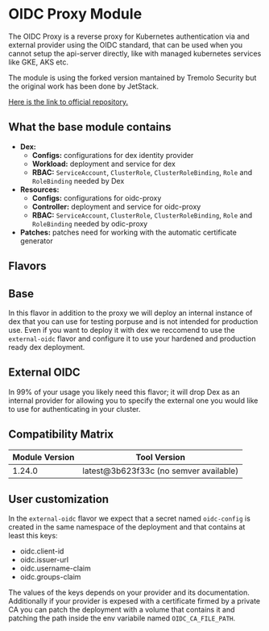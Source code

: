 # OIDC Proxy Module

The OIDC Proxy is a reverse proxy for Kubernetes authentication via and external provider using the OIDC standard,
that can be used when you cannot setup the api-server directly, like with managed kubernetes services like GKE, AKS etc.

The module is using the forked version mantained by Tremolo Security but the original work has been done by JetStack.

[Here is the link to official repository.](https://github.com/TremoloSecurity/kube-oidc-proxy/)

## What the base module contains

- **Dex:**
  - **Configs:** configurations for dex identity provider
  - **Workload:** deployment and service for dex
  - **RBAC:** `ServiceAccount`, `ClusterRole`, `ClusterRoleBinding`, `Role` and `RoleBinding` needed by Dex
- **Resources:**
  - **Configs:** configurations for oidc-proxy
  - **Controller:** deployment and service for oidc-proxy
  - **RBAC:** `ServiceAccount`, `ClusterRole`, `ClusterRoleBinding`, `Role` and `RoleBinding` needed by odic-proxy
- **Patches:** patches need for working with the automatic certificate generator

## Flavors

## Base

In this flavor in addition to the proxy we will deploy an internal instance of dex that you can use for testing
porpuse and is not intended for production use. Even if you want to deploy it with dex we reccomend to use the
`external-oidc` flavor and configure it to use your hardened and production ready dex deployment.

## External OIDC

In 99% of your usage you likely need this flavor; it will drop Dex as an internal provider for allowing you to
specify the external one you would like to use for authenticating in your cluster.

## Compatibility Matrix

| Module Version | Tool Version                           |
|----------------|----------------------------------------|
| 1.24.0         | latest@3b623f33c (no semver available) |

## User customization

In the `external-oidc` flavor we expect that a secret named `oidc-config` is created in the same namespace of the
deployment and that contains at least this keys:

- oidc.client-id
- oidc.issuer-url
- oidc.username-claim
- oidc.groups-claim

The values of the keys depends on your provider and its documentation. Additionally if your provider is expesed
with a certificate firmed by a private CA you can patch the deployment with a volume that contains it and
patching the path inside the env variabile named `OIDC_CA_FILE_PATH`.
